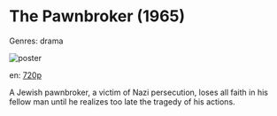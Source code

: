 # The Pawnbroker (1965)

Genres: drama

![poster](http://image.tmdb.org/t/p/w500/mBdFO2DLxyDyz14zjeiZOu6NG7R.jpg)

en:
  [720p](magnet:?xt=urn:btih:07E504D36144B1112216CA78F4AA447E18D3BD09&tr=udp://glotorrents.pw:6969/announce&tr=udp://tracker.opentrackr.org:1337/announce&tr=udp://torrent.gresille.org:80/announce&tr=udp://tracker.openbittorrent.com:80&tr=udp://tracker.coppersurfer.tk:6969&tr=udp://tracker.leechers-paradise.org:6969&tr=udp://p4p.arenabg.ch:1337&tr=udp://tracker.internetwarriors.net:1337)
  


A Jewish pawnbroker, a victim of Nazi persecution, loses all faith in his fellow man until he realizes too late the tragedy of his actions.
